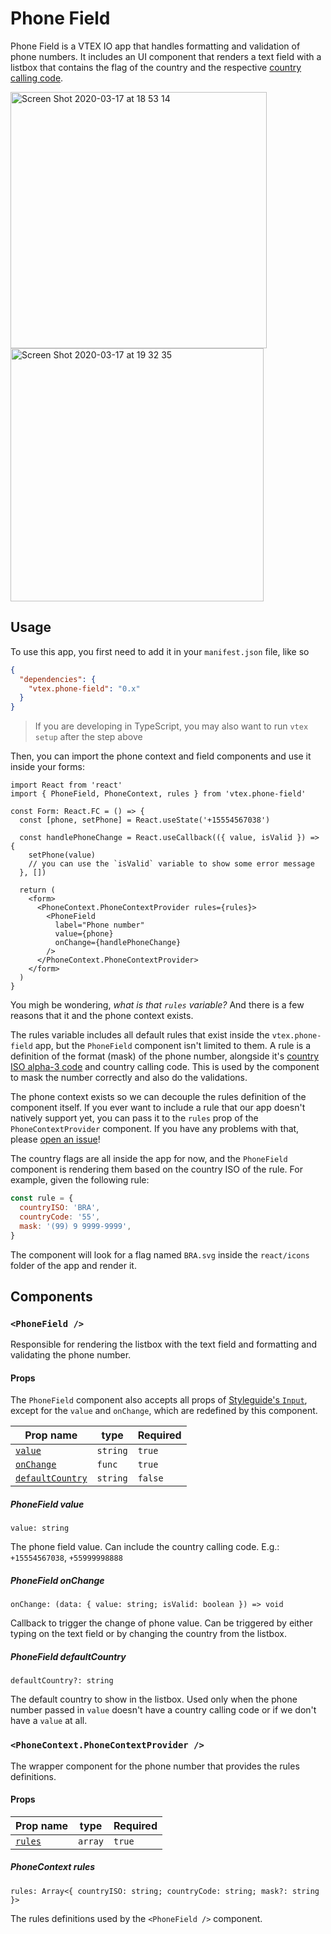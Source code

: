 # Phone Field

Phone Field is a VTEX IO app that handles formatting and validation of phone numbers. It
includes an UI component that renders a text field with a listbox that contains the flag of
the country and the respective [country calling code](https://en.wikipedia.org/wiki/List_of_country_calling_codes).

<img width="410" alt="Screen Shot 2020-03-17 at 18 53 14" src="https://user-images.githubusercontent.com/10223856/76907907-33ab6b80-6886-11ea-9ca5-4d9a4c37c843.png">
<img width="405" alt="Screen Shot 2020-03-17 at 19 32 35" src="https://user-images.githubusercontent.com/10223856/76907932-3efe9700-6886-11ea-8b01-1c81ce31a339.png">

## Usage

To use this app, you first need to add it in your `manifest.json` file, like so

```json
{
  "dependencies": {
    "vtex.phone-field": "0.x"
  }
}
```

> If you are developing in TypeScript, you may also want to run `vtex setup` after the step above

Then, you can import the phone context and field components and use it inside your forms:

```tsx
import React from 'react'
import { PhoneField, PhoneContext, rules } from 'vtex.phone-field'

const Form: React.FC = () => {
  const [phone, setPhone] = React.useState('+15554567038')

  const handlePhoneChange = React.useCallback(({ value, isValid }) => {
    setPhone(value)
    // you can use the `isValid` variable to show some error message
  }, [])

  return (
    <form>
      <PhoneContext.PhoneContextProvider rules={rules}>
        <PhoneField
          label="Phone number"
          value={phone}
          onChange={handlePhoneChange}
        />
      </PhoneContext.PhoneContextProvider>
    </form>
  )
}
```

You migh be wondering, _what is that `rules` variable?_ And there is a few reasons that it and the
phone context exists.

The rules variable includes all default rules that exist inside the `vtex.phone-field` app, but the
`PhoneField` component isn't limited to them. A rule is a definition of the format (mask) of the phone
number, alongside it's [country ISO alpha-3 code](https://en.wikipedia.org/wiki/ISO_3166-1_alpha-3) and
country calling code. This is used by the component to mask the number correctly and also do the validations.

The phone context exists so we can decouple the rules definition of the component itself. If you ever
want to include a rule that our app doesn't natively support yet, you can pass it to the `rules` prop
of the `PhoneContextProvider` component. If you have any problems with that, please [open an issue](https://github.com/vtex-apps/phone-field/issues/new)!

The country flags are all inside the app for now, and the `PhoneField` component is rendering them based on
the country ISO of the rule. For example, given the following rule:

```javascript
const rule = {
  countryISO: 'BRA',
  countryCode: '55',
  mask: '(99) 9 9999-9999',
}
```

The component will look for a flag named `BRA.svg` inside the `react/icons` folder of the app and
render it.

## Components

### `<PhoneField />`

Responsible for rendering the listbox with the text field and formatting and validating the phone number.

#### Props

The `PhoneField` component also accepts all props of [Styleguide's `Input`](https://styleguide.vtex.com/#/Components/Forms/Input),
except for the `value` and `onChange`, which are redefined by this component.

| Prop name | type | Required |
| --- | --- | --- |
| [`value`](#phonefield-value) | `string` | `true` |
| [`onChange`](#phonefield-onchange) | `func` | `true` |
| [`defaultCountry`](#phonefield-defaultcountry) | `string` | `false` |

##### PhoneField value

`value: string`

The phone field value. Can include the country calling code. E.g.: `+15554567038`, `+55999998888`

##### PhoneField onChange

`onChange: (data: { value: string; isValid: boolean }) => void`

Callback to trigger the change of phone value. Can be triggered by either typing on the text field
or by changing the country from the listbox.

##### PhoneField defaultCountry

`defaultCountry?: string`

The default country to show in the listbox. Used only when the phone number passed in `value`
doesn't have a country calling code or if we don't have a `value` at all.

### `<PhoneContext.PhoneContextProvider />`

The wrapper component for the phone number that provides the rules definitions.

#### Props

| Prop name | type | Required |
| --- | --- | --- |
| [`rules`](#phonecontext-rules) | `array` | `true` |

##### PhoneContext rules

`rules: Array<{ countryISO: string; countryCode: string; mask?: string }>`

The rules definitions used by the `<PhoneField />` component.
